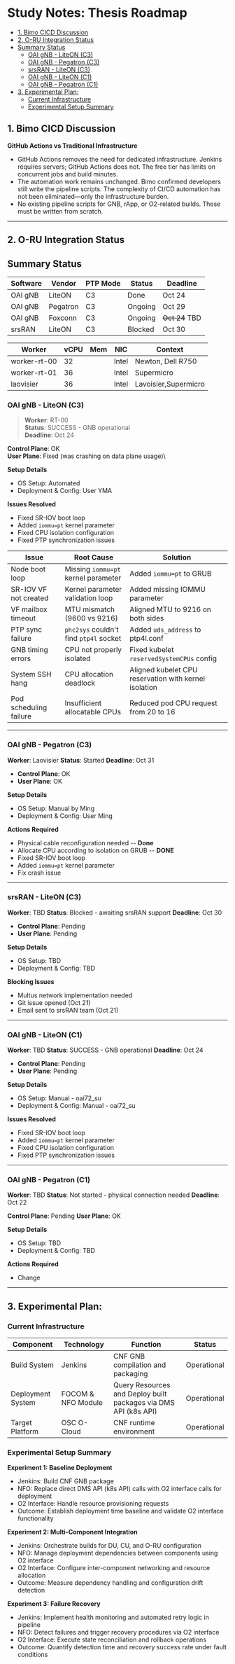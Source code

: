 # Study Notes: Thesis Roadmap


<!-- vim-markdown-toc GFM -->

* [1. Bimo CICD Discussion](#1-bimo-cicd-discussion)
* [2. O-RU Integration Status](#2-o-ru-integration-status)
* [Summary Status](#summary-status)
    * [OAI gNB - LiteON (C3)](#oai-gnb---liteon-c3)
    * [OAI gNB - Pegatron (C3)](#oai-gnb---pegatron-c3)
    * [srsRAN - LiteON (C3)](#srsran---liteon-c3)
    * [OAI gNB - LiteON (C1)](#oai-gnb---liteon-c1)
    * [OAI gNB - Pegatron (C1)](#oai-gnb---pegatron-c1)
* [3. Experimental Plan:](#3-experimental-plan)
    * [Current Infrastructure](#current-infrastructure)
    * [Experimental Setup Summary](#experimental-setup-summary)

<!-- vim-markdown-toc -->

## 1. Bimo CICD Discussion

**GitHub Actions vs Traditional Infrastructure**
- GitHub Actions removes the need for dedicated infrastructure. Jenkins requires servers; GitHub Actions does not. The free tier has limits on concurrent jobs and build minutes.
- The automation work remains unchanged. Bimo confirmed developers still write the pipeline scripts. The complexity of CI/CD automation has not been eliminated—only the infrastructure burden.
- No existing pipeline scripts for GNB, rApp, or O2-related builds. These must be written from scratch.

---

## 2. O-RU Integration Status

## Summary Status

| Software   | Vendor   | PTP Mode   | Status      | Deadline   |
| ---------- | -------- | ------- | --------    | ---------- |
| OAI gNB    | LiteON   | C3      | Done        | Oct 24     |
| OAI gNB    | Pegatron | C3      | Ongoing     | Oct 29     |
| OAI gNB    | Foxconn  | C3      | Ongoing     | ~~Oct 24~~ TBD     |
| srsRAN     | LiteON   | C3      | Blocked     | Oct 30     |


| Worker       | vCPU | Mem | NIC | Context |
| ---          | --- | --- | --- | --      |
| worker-rt-00 |  32   |     |  Intel    |   Newton, Dell R750      |
| worker-rt-01 |   36  |     |   Intel  |   Supermicro       |
| laovisier | 36    |     |  Intel   |  Lavoisier,Supermicro       |

### OAI gNB - LiteON (C3)

> **Worker**: RT-00 \
> **Status**: SUCCESS - GNB operational \
> **Deadline**: Oct 24

**Control Plane**: OK\
**User Plane**: Fixed (was crashing on data plane usage)\

**Setup Details**
- OS Setup: Automated
- Deployment & Config: User YMA

**Issues Resolved**
- Fixed SR-IOV boot loop
- Added `iommu=pt` kernel parameter
- Fixed CPU isolation configuration
- Fixed PTP synchronization issues

| Issue | Root Cause | Solution |
|-------|------------|----------|
| Node boot loop | Missing `iommu=pt` kernel parameter | Added `iommu=pt` to GRUB |
| SR-IOV VF not created | Kernel parameter validation loop | Added missing IOMMU parameter |
| VF mailbox timeout | MTU mismatch (9600 vs 9216) | Aligned MTU to 9216 on both sides |
| PTP sync failure | `phc2sys` couldn't find `ptp4l` socket | Added `uds_address` to ptp4l.conf |
| GNB timing errors | CPU not properly isolated | Fixed kubelet `reservedSystemCPUs` config |
| System SSH hang | CPU allocation deadlock | Aligned kubelet CPU reservation with kernel isolation |
| Pod scheduling failure | Insufficient allocatable CPUs | Reduced pod CPU request from 20 to 16 |

---

### OAI gNB - Pegatron (C3)
**Worker**: Laovisier
**Status**: Started
**Deadline**: Oct 31

- **Control Plane**: OK
- **User Plane**: OK

**Setup Details**
- OS Setup: Manual by Ming
- Deployment & Config: User Ming

**Actions Required**
- Physical cable reconfiguration needed -- **Done**
- Allocate CPU according to isolation on GRUB -- **DONE**
- Fixed SR-IOV boot loop
- Added `iommu=pt` kernel parameter
- Fix crash issue

---

### srsRAN - LiteON (C3)
**Worker**: TBD
**Status**: Blocked - awaiting srsRAN support
**Deadline**: Oct 30

- **Control Plane**: Pending
- **User Plane**: Pending

**Setup Details**
- OS Setup: TBD
- Deployment & Config: TBD

**Blocking Issues**
- Multus network implementation needed
- Git issue opened (Oct 21)
- Email sent to srsRAN team (Oct 21)

---

### OAI gNB - LiteON (C1)
**Worker**: TBD
**Status**: SUCCESS - GNB operational
**Deadline**: Oct 24

- **Control Plane**: Pending
- **User Plane**: Pending

**Setup Details**
- OS Setup: Manual - oai72_su
- Deployment & Config: Manual - oai72_su

**Issues Resolved**
- Fixed SR-IOV boot loop
- Added `iommu=pt` kernel parameter
- Fixed CPU isolation configuration
- Fixed PTP synchronization issues

---

### OAI gNB - Pegatron (C1)
**Worker**: TBD
**Status**: Not started - physical connection needed
**Deadline**: Oct 22

**Control Plane**: Pending
**User Plane**: OK

**Setup Details**
- OS Setup: TBD
- Deployment & Config: TBD

**Actions Required**
- Change

---

## 3. Experimental Plan:

### Current Infrastructure

| Component | Technology | Function | Status |
|-----------|-----------|----------|--------|
| Build System | Jenkins | CNF GNB compilation and packaging | Operational |
| Deployment System | FOCOM & NFO Module | Query Resources and Deploy built packages via DMS API (k8s API) | Operational |
| Target Platform | OSC O-Cloud | CNF runtime environment | Operational |

### Experimental Setup Summary

**Experiment 1: Baseline Deployment**
- Jenkins: Build CNF GNB package
- NFO: Replace direct DMS API (k8s API) calls with O2 interface calls for deployment
- O2 Interface: Handle resource provisioning requests
- Outcome: Establish deployment time baseline and validate O2 interface functionality

**Experiment 2: Multi-Component Integration**
- Jenkins: Orchestrate builds for DU, CU, and O-RU configuration
- NFO: Manage deployment dependencies between components using O2 interface
- O2 Interface: Configure inter-component networking and resource allocation
- Outcome: Measure dependency handling and configuration drift detection

**Experiment 3: Failure Recovery**
- Jenkins: Implement health monitoring and automated retry logic in pipeline
- NFO: Detect failures and trigger recovery procedures via O2 interface
- O2 Interface: Execute state reconciliation and rollback operations
- Outcome: Quantify detection time and recovery success rate under fault conditions

